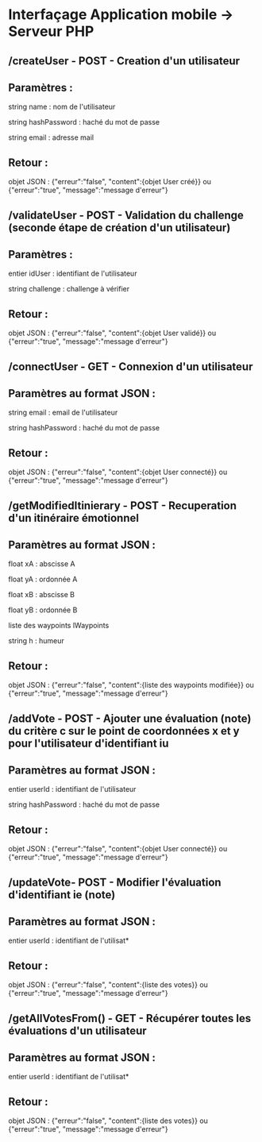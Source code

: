 
# Interfaçage Application mobile -> Serveur PHP
## **/createUser** - POST - Creation d'un utilisateur
## Paramètres :
 string name : nom de l'utilisateur
 
 string hashPassword : haché du mot de passe
 
 string email : adresse mail
 
## Retour : 
 objet JSON : {"erreur":"false", "content":{objet User créé}} ou {"erreur":"true", "message":"message d'erreur"}


## **/validateUser** - POST - Validation du challenge (seconde étape de création d'un utilisateur)
## Paramètres :
 entier idUser : identifiant de l'utilisateur
 
 string challenge : challenge à vérifier
## Retour : 
 objet JSON : {"erreur":"false", "content":{objet User validé}} ou {"erreur":"true", "message":"message d'erreur"}


## **/connectUser** - GET - Connexion d'un utilisateur
## Paramètres au format JSON :
 string email : email de l'utilisateur
 
 string hashPassword : haché du mot de passe
## Retour : 
 objet JSON : {"erreur":"false", "content":{objet User connecté}} ou {"erreur":"true", "message":"message d'erreur"}


## **/getModifiedItinierary** - POST - Recuperation d'un itinéraire émotionnel
## Paramètres au format JSON :
 float xA : abscisse A
 
 float yA : ordonnée A
 
 float xB : abscisse B
 
 float yB : ordonnée B
 
 liste des waypoints lWaypoints
 
 string h : humeur
 
## Retour : 
 objet JSON : {"erreur":"false", "content":{liste des waypoints modifiée}} ou {"erreur":"true", "message":"message d'erreur"}

## **/addVote** - POST - Ajouter une évaluation (note) du critère c sur le point de coordonnées x et y pour l'utilisateur d'identifiant iu
## Paramètres au format JSON :
 entier userId : identifiant de l'utilisateur
 
 string hashPassword : haché du mot de passe
## Retour : 
 objet JSON : {"erreur":"false", "content":{objet User connecté}} ou {"erreur":"true", "message":"message d'erreur"}


## **/updateVote**- POST - Modifier l'évaluation d'identifiant ie (note)
## Paramètres au format JSON :
 entier userId : identifiant de l'utilisat*
## Retour : 
 objet JSON : {"erreur":"false", "content":{liste des votes}} ou {"erreur":"true", "message":"message d'erreur"}
 

## **/getAllVotesFrom()** - GET - Récupérer toutes les évaluations d'un utilisateur
## Paramètres au format JSON :
 entier userId : identifiant de l'utilisat*
## Retour : 
 objet JSON : {"erreur":"false", "content":{liste des votes}} ou {"erreur":"true", "message":"message d'erreur"}
 
